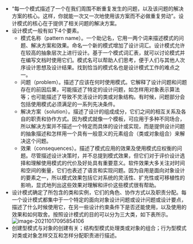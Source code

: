 - “每一个模式描述了一个在我们周围不断重复发生的问题，以及该问题的解决方案的核心。这样，你就能一次又一次地使用该方案而不必做重复劳动”。设计模式的核心在于提供了相关问题的解决方案。
- 设计模式一般有如下4个要素。
	- 模式名称（pattern name）。一个助记名，它用一两个词来描述模式的问题、解决方案和效果。命名一个新的模式增加了设计词汇。设计模式允许在较高的抽象层次上进行设计。基于一个模式词汇表，就可以讨论模式并在编写文档时使用它们。模式名可以帮助人们思考，便于人们与其他人次序设计思想及设计结果。找到恰当的模式名也是设计模式工作的难点之一。
	- 问题（problem）。描述了应该在何时使用模式。它解释了设计问题和问题存在的前因后果，可能描述了特定的设计问题，如怎样用对象表示算法等；也可能描述了导致不灵活设计的类或对象结构。有时候，问题部分会包括使用模式必须满足的一系列先决条件。
	- 解决方案（solution）。描述了设计的组成成分，它们之间的相互关系及各自的职责和协作方式。因为模式就像一个模板，可应用于多种不同场合，所以解决方案并不描述一个特定而具体的设计或实现，而是提供设计问题的抽象描述和怎样用一个具有一般意义的元素组合（类或对象组合）来解决这个问题。
	- 效果（consequences）。描述了模式应用的效果及使用模式应权衡的问题。尽管描述设计决策时，并不总提到模式效果，但它们对于评价设计选择和理解使用模式的代价及好处具有重要意义。软件效果大多关注对时间和空间的衡量，它们也表述了语言和实现问题。因为自用是面向对象设计的要素之一，所以模式效果包括它对系统的灵活性、扩充性或可移植性的影响，显式地列出这些效果对理解和评价这些模式很有帮助。
- 设计模式确定了所包含的类和实例，它们的角色、协作方式以及职责分配。每一个设计模式都集中于一个特定的面向对象设计问题或设计问题或设计要点，描述了什么时候使用它，在另一些设计约束条件下是否还能使用，以及使用的效果和如何取舍。按照设计模式的目的可以分为三大类，如下表所示。
  ![image-20211017095854106](https://img.mhugh.net/typora/image-20211017095854106.png)
- 创建型模式与对象的创建有关；结构型模式处理类或对象的组合；行为型模式对类或对象怎样交互和怎样分配职责进行描述。